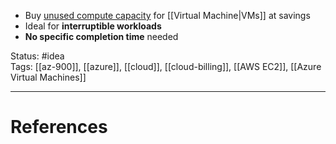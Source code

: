 - ﻿﻿Buy <u>unused compute capacity</u> for [[Virtual Machine|VMs]] at savings
- ﻿﻿Ideal for **interruptible workloads**
- ﻿﻿**No specific completion time** needed


Status: #idea  
Tags: [[az-900]], [[azure]], [[cloud]], [[cloud-billing]], [[AWS EC2]], [[Azure Virtual Machines]]

---
# References